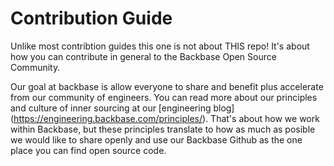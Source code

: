 # Contribution Guide

Unlike most contribtion guides this one is not about THIS repo! It's about how you can contribute in general to the Backbase Open Source Community.

Our goal at backbase is allow everyone to share and benefit plus accelerate from our community of engineers. You can read more about our principles and culture of inner sourcing at our [engineering blog] (https://engineering.backbase.com/principles/). That's about how we work within Backbase, but these principles translate to how as much as posible we would like to share openly and use our Backbase Github as the one place you can find open source code.



